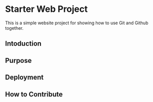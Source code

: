 # Starter Web Project

This is a simple website project for showing how to use Git and Github together.

## Intoduction

## Purpose

## Deployment

## How to Contribute